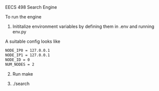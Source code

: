EECS 498 Search Engine

To run the engine

1. Inititalize environment variables by defining them in .env and running env.py

A suitable config looks like


``` bash
NODE_IP0 = 127.0.0.1
NODE_IP1 = 127.0.0.1
NODE_ID = 0
NUM_NODES = 2
```

2. Run make


3. ./search